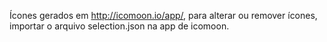 Ícones gerados em http://icomoon.io/app/, para alterar ou remover ícones, importar o arquivo selection.json na app de icomoon.